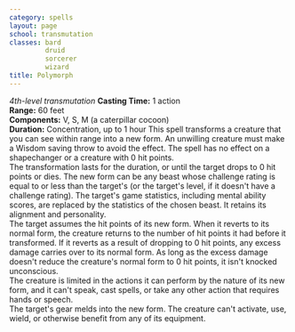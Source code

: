 ```yaml
---
category: spells
layout: page
school: transmutation
classes: bard
         druid
         sorcerer
         wizard
title: Polymorph 
---
```

_4th-level transmutation_ 
**Casting Time:** 1 action    
**Range:** 60 feet    
**Components:** V, S, M (a caterpillar cocoon)    
**Duration:** Concentration, up to 1 hour 
This spell transforms a creature that you can see within range into a new form. An unwilling creature must make a Wisdom saving throw to avoid the effect. The spell has no effect on a shapechanger or a creature with 0 hit points.    
The transformation lasts for the duration, or until the target drops to 0 hit points or dies. The new form can be any beast whose challenge rating is equal to or less than the target's (or the target's level, if it doesn't have a challenge rating). The target's game statistics, including mental ability scores, are replaced by the statistics of the chosen beast. It retains its alignment and personality.    
The target assumes the hit points of its new form. When it reverts to its normal form, the creature returns to the number of hit points it had before it transformed. If it reverts as a result of dropping to 0 hit points, any excess damage carries over to its normal form. As long as the excess damage doesn't reduce the creature's normal form to 0 hit points, it isn't knocked unconscious.    
The creature is limited in the actions it can perform by the nature of its new form, and it can't speak, cast spells, or take any other action that requires hands or speech.    
The target's gear melds into the new form. The creature can't activate, use, wield, or otherwise benefit from any of its equipment. 
